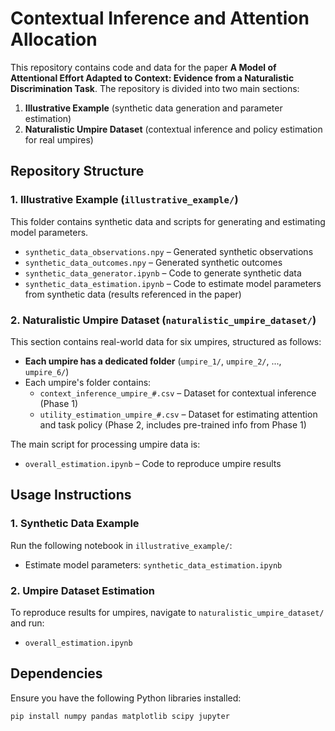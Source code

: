 # **Contextual Inference and Attention Allocation**  

This repository contains code and data for the paper **A Model of Attentional Effort Adapted to Context: Evidence from a
Naturalistic Discrimination Task**. The repository is divided into two main sections:  
1. **Illustrative Example** (synthetic data generation and parameter estimation)  
2. **Naturalistic Umpire Dataset** (contextual inference and policy estimation for real umpires)  

## **Repository Structure**  

### **1. Illustrative Example** (`illustrative_example/`)  
This folder contains synthetic data and scripts for generating and estimating model parameters.  

- `synthetic_data_observations.npy` – Generated synthetic observations  
- `synthetic_data_outcomes.npy` – Generated synthetic outcomes  
- `synthetic_data_generator.ipynb` – Code to generate synthetic data  
- `synthetic_data_estimation.ipynb` – Code to estimate model parameters from synthetic data (results referenced in the paper)  

### **2. Naturalistic Umpire Dataset** (`naturalistic_umpire_dataset/`)  
This section contains real-world data for six umpires, structured as follows:  

- **Each umpire has a dedicated folder** (`umpire_1/`, `umpire_2/`, ..., `umpire_6/`)  
- Each umpire's folder contains:  
  - `context_inference_umpire_#.csv` – Dataset for contextual inference (Phase 1)  
  - `utility_estimation_umpire_#.csv` – Dataset for estimating attention and task policy (Phase 2, includes pre-trained info from Phase 1)  

The main script for processing umpire data is:  
- `overall_estimation.ipynb` – Code to reproduce umpire results  

## **Usage Instructions**  

### **1. Synthetic Data Example**  
Run the following notebook in `illustrative_example/`:  
- Estimate model parameters: `synthetic_data_estimation.ipynb`  

### **2. Umpire Dataset Estimation**  
To reproduce results for umpires, navigate to `naturalistic_umpire_dataset/` and run:  
- `overall_estimation.ipynb`  

## **Dependencies**  
Ensure you have the following Python libraries installed:  
```bash
pip install numpy pandas matplotlib scipy jupyter
